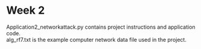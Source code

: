 # Week 2

Application2_networkattack.py contains project instructions and application code. <br />
alg_rf7.txt is the example computer network data file used in the project.
